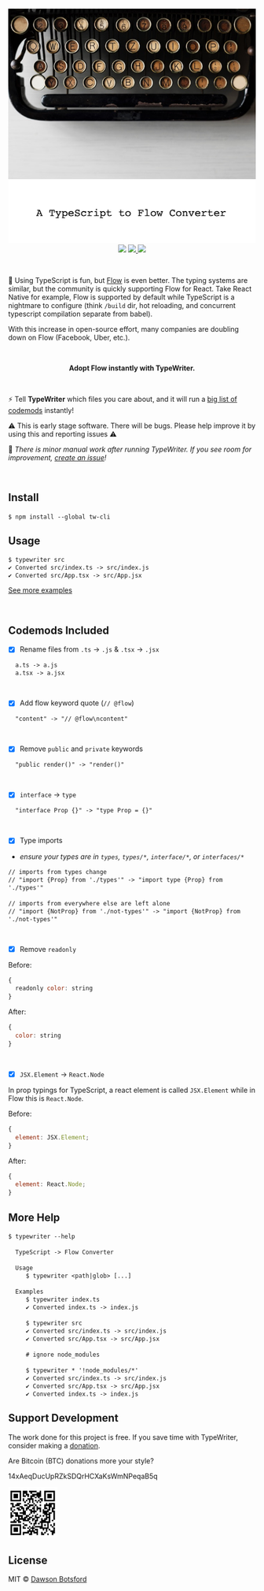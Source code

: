 <p align="center">
  <img src="./media/typewriter.jpg" title="typewriter"/>

  <br/>
  <img src="./media/tagline.png" title="typewriter" width="600px"/>

  <br/>
  <!-- badges -->
  <img src="https://img.shields.io/badge/Node-%3E%3Dv4-ff69b4.svg">
  <a href="https://travis-ci.org/dawsbot/typewriter">
    <img src="https://travis-ci.org/dawsbot/typewriter.svg?branch=master">
  </a>
  <a href="https://www.npmjs.com/package/tw-cli">
    <img src="https://img.shields.io/npm/v/tw-cli.svg">
  </a>
</p>

<br/>

🎉 Using TypeScript is fun, but [Flow](https://flow.org/) is even better. The typing systems are similar, but the community is quickly supporting Flow for React. Take React Native for example, Flow is supported by default while TypeScript is a nightmare to configure (think `/build` dir, hot reloading, and concurrent typescript compilation separate from babel).

With this increase in open-source effort, many companies are doubling down on Flow (Facebook, Uber, etc.).

<br/>
<p align="center">
  <b>
  Adopt Flow instantly with TypeWriter.
  </b>
</p>
<br/>

⚡️ Tell **TypeWriter** which files you care about, and it will run a [big list of codemods](#default-codemods) instantly!

⚠️ This is early stage software. There will be bugs. Please help improve it by using this and reporting issues ⚠️ 

🔧 *There is minor manual work after running TypeWriter. If you see room for improvement, [create an issue](https://github.com/dawsbot/typewriter/issues/new)!*

<br/>

## Install

```
$ npm install --global tw-cli
```

## Usage

```
$ typewriter src
✔ Converted src/index.ts -> src/index.js
✔ Converted src/App.tsx -> src/App.jsx
```

[See more examples](#more-help)

<br/>

## Codemods Included

- [x] Rename files from `.ts` -> `.js` & `.tsx` -> `.jsx`
```
  a.ts -> a.js
  a.tsx -> a.jsx
```

<br/>

- [x] Add flow keyword quote (`// @flow`)
```
  "content" -> "// @flow\ncontent"
```

<br/>

- [x] Remove `public` and `private` keywords
```
  "public render()" -> "render()"
```

<br/>

- [x] `interface` -> `type`
```
  "interface Prop {}" -> "type Prop = {}"
```

<br/>

- [x] Type imports

* *ensure your types are in `types`, `types/*`, `interface/*`, or `interfaces/*`*

```
// imports from types change
// "import {Prop} from './types'" -> "import type {Prop} from './types'"

// imports from everywhere else are left alone
// "import {NotProp} from './not-types'" -> "import {NotProp} from './not-types'"
```

<br/>

- [x] Remove `readonly`

Before:
```js
{
  readonly color: string
}
```

After:
```js
{
  color: string
}
```

<br/>

- [x] `JSX.Element` -> `React.Node`

In prop typings for TypeScript, a react element is called `JSX.Element` while in Flow this is `React.Node`.

Before:
```js
{
  element: JSX.Element;
}
```

After:
```js
{
  element: React.Node;
}
```

## More Help

```
$ typewriter --help

  TypeScript -> Flow Converter

  Usage
     $ typewriter <path|glob> [...]

  Examples
     $ typewriter index.ts
     ✔ Converted index.ts -> index.js

     $ typewriter src
     ✔ Converted src/index.ts -> src/index.js
     ✔ Converted src/App.tsx -> src/App.jsx

     # ignore node_modules

     $ typewriter * '!node_modules/*'
     ✔ Converted src/index.ts -> src/index.js
     ✔ Converted src/App.tsx -> src/App.jsx
     ✔ Converted index.ts -> index.js
```

## Support Development

The work done for this project is free. If you save time with TypeWriter, consider making a [donation](https://liberapay.com/DawsBot).

Are Bitcoin (BTC) donations more your style?

14xAeqDucUpRZkSDQrHCXaKsWmNPeqaB5q

<img src="./media/bitcoin-wallet.png" title="typewriter" width="100px"/>

## License

MIT © [Dawson Botsford](https://dawsbot.com)
